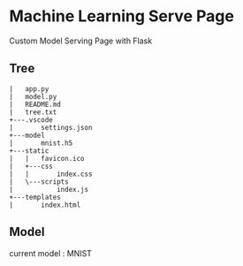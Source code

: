 # Machine Learning Serve Page

Custom Model Serving Page with Flask

## Tree
```
|   app.py
|   model.py
|   README.md
|   tree.txt   
+---.vscode
|       settings.json
+---model
|       mnist.h5
+---static
|   |   favicon.ico
|   +---css
|   |       index.css
|   \---scripts
|           index.js
+---templates
|       index.html
```

## Model
current model : MNIST